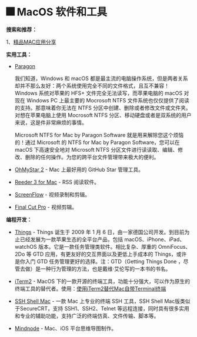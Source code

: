 # :fireworks: MacOS 软件和工具

**搜索和推荐：**

1、[精品MAC应用分享](<https://xclient.info/>)



**实用工具：**

- [Paragon](<https://www.paragon-software.com/home/ntfs-mac/>)

  我们知道，Windows 和 macOS 都是最主流的电脑操作系统，但是两者关系却并不那么友好：两个系统使用完全不同的文件格式，且互不兼容！Windows 系统对苹果的 HFS+ 文件完全无法读写，而苹果电脑的 macOS 对现在 Windows PC 上最主要的 Mocrosoft NTFS 文件系统也仅仅提供了阅读的支持。那意味着你无法在 NTFS 分区中创建、删除或者修改文件或文件夹。对想在苹果电脑上使用 Mocrosoft NTFS 分区、移动硬盘或者是双系统的用户来说，这是件非常麻烦的事情。

  Microsoft NTFS for Mac by Paragon Software 就是用来解除您这个烦恼的！通过 Microsoft 的 NTFS for Mac by Paragon Software，您可以在 macOS 下高速安全地对 Microsoft NTFS 分区文件进行读读取、编辑、修改、删除的任何操作。为您的跨平台文件管理带来极大的便利。
  
- [OhMyStar 2](<https://apps.apple.com/cn/app/ohmystar2-best-way-to-organize-your-github-stars/id1218642292?mt=12>) - Mac 上最好用的 GitHub Star 管理工具。

- [Reeder 3 for Mac](<https://reederapp.com/mac/>) - RSS 阅读软件。

- [ScreenFlow](<http://www.telestream.net/screenflow/overview.htm>) - 视频录制和剪辑。

- [Final Cut Pro](<https://www.apple.com/final-cut-pro/>) - 视频剪辑。

  



**编程开发：**

- [Things](https://culturedcode.com/things/whats-new/) - Things 诞生于 2009 年 1 月 6 日，由一家德国公司开发。到目前为止已经发展为一款苹果生态的全平台产品，包括 macOS、iPhone、iPad、watchOS 版本。它是一款任务管理类软件。相比复杂、厚重的 OmniFocus、2Do 等 GTD 应用，有更友好的交互界面以及更低上手成本的 Things，或许是你入门 GTD 任务管理更好的选择。注：GTD（Getting Things Done ，尽管去做）是一种行为管理的方法，也是戴维·艾伦写的一本书的书名。

- [iTerm2](https://www.iterm2.com/) - MacOS 下的一款开源的终端工具，功能十分强大，可以作为原生的终端工具的替代者。使用：[使用iTerm2替代Mac自带Terminal终端](https://blog.csdn.net/CHENYUFENG1991/article/details/50492626)

- [SSH Shell Mac](<https://xclient.info/s/ssh-shell.html>) - 一款 Mac 上专业的终端 SSH 工具，SSH Shell Mac版类似于SecureCRT，支持 SSH1、SSH2、Telnet 等远程连接，同时具有很多实用和专业的辅助功能，支持广泛的终端仿真、文件传输、脚本等。

- [Mindnode](<https://mindnode.com/>) - Mac、iOS 平台思维导图制作。